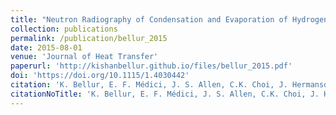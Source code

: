```yaml
---
title: "Neutron Radiography of Condensation and Evaporation of Hydrogen in a Cryogenic Condition"
collection: publications
permalink: /publication/bellur_2015
date: 2015-08-01
venue: 'Journal of Heat Transfer'
paperurl: 'http://kishanbellur.github.io/files/bellur_2015.pdf'
doi: 'https://doi.org/10.1115/1.4030442'
citation: 'K. Bellur, E. F. Médici, J. S. Allen, C.K. Choi, J. Hermanson, A. Tamilarasan, D. S. Hussey, D. L. Jacobson, J. Leão, and J. McQuillen, “Neutron Radiography of Condensation and Evaporation of Hydrogen in a Cryogenic Condition”, Journal of Heat Transfer, 137(8), 2015.'
citationNoTitle: 'K. Bellur, E. F. Médici, J. S. Allen, C.K. Choi, J. Hermanson, A. Tamilarasan, D. S. Hussey, D. L. Jacobson, J. Leão, and J. McQuillen, Journal of Heat Transfer, 137(8), 2015.'
---
```


